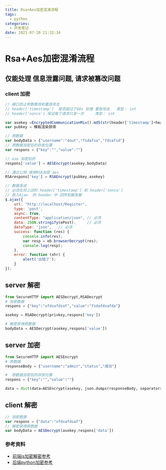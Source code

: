 ```yaml
---
title: Rsa+Aes加密混淆流程
tags:
  - python
categories:
  - 开发笔记 
date: 2021-07-20 21:32:34
---
```


# Rsa+Aes加密混淆流程

## 仅能处理 信息泄露问题, 请求被篡改问题 

### client 加密
```js
// 接口防止参数篡改和重放攻击
// header['timestamp']  是否超过了60s 处理 重放攻击   类型： int
// header['nonce'] 保证每个请求只发一次     类型： int

var asekey =EncryptedCommunicationMix().md5(str(header['timestamp']+header['nonce']+任意长度随机字母数字组合))
var pubkey = 模板渲染获得

// 原数据 
var bodyData = {"username":"dout","fsdafsa","fdsafsd"}
// 原数据加密后的存放位置
var respons = {"key":"","value":""}

// ase 加密后的
respons['value'] = AESEncrypt(asekey,bodyData)

// 通过公钥 使用RSA加密 aes
RSArespons['key'] = RSAEncrypt(pubkey,asekey)

// 数据发送
// 必须在将上述的 header['timestamp'] 和 header['nonce']  
// 放入Ajax  的 header 中 回传到服务器
$.ajax({
    url: "http://localhost/Register",
    type: 'post',
    async: true,
    contentType: "application/json", // 必须
    data: JSON.stringify(ePost),     // 必须
    dataType: 'json',   // 必须
    success: function (res) {
        console.info(res);
        var resp = eb.browserDecrypt(res);
        console.log(resp);
    },
    error: function (xhr) {
        alert('出错了');
    }
});

```

## server 解密
```python
from SecureHTTP import AESDecrypt,RSADecrypt
# 加密数据
respons = {"key":"xfdsafdsaf","value":"fsdafdsafda"}

asekey = RSADecrypt(privkey,respons['key'])

# 解密获得原数据
bodyData = AESDecrypt(asekey,respons['value'])
```

## server 加密  
```python
from SecureHTTP import AESEncrypt
# 原数据
responseBody = {"username":"admin","status","成功"}

#  原数据加密后的存放位置
respons = {"key":"","value":""}

data = dict(data=AESEncrypt(asekey, json.dumps(responseBody, separators=(',', ':')), output_type="str")))
```

## client 解密
```js
// 加密数据
var respons = {"data":"xfdsafdsaf"}
// 解密获得原数据
var bodyData = AESDecrypt(asekey,respons['data'])
```

### 参考资料
- [前端js加密解密参考](https://github.com/staugur/SecureHTTP.js)
- [后端python加密参考](https://github.com/staugur/Python-SecureHTTP)